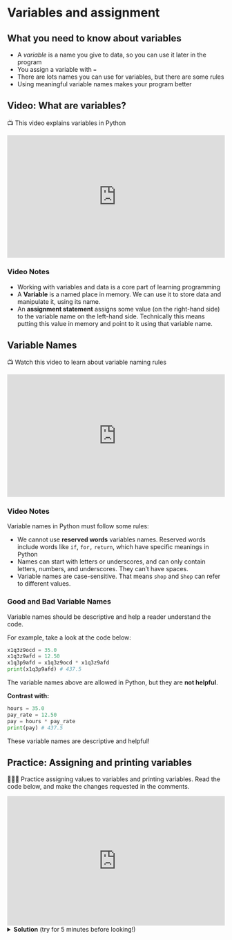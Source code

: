 # Variables and assignment

## What you need to know about variables

- A _variable_ is a name you give to data, so you can use it later in the program
- You assign a variable with `=`
- There are lots names you can use for variables, but there are some rules
- Using meaningful variable names makes your program better

## Video: What are variables?

<aside>

📺 This video explains variables in Python

</aside>

<div style="position: relative; padding-bottom: 56.25%; height: 0;"><iframe src="https://www.youtube.com/embed/ZDjxKGNfJKo?rel=0" title="YouTube video player" frameborder="0" allow="accelerometer; autoplay; clipboard-write; encrypted-media; gyroscope; picture-in-picture" allowfullscreen style="position: absolute; top: 0; left: 0; width: 100%; height: 100%;"></iframe></div>

<aside>

### Video Notes

- Working with variables and data is a core part of learning programming
- A **Variable** is a named place in memory. We can use it to store data and manipulate it, using its name.
- An **assignment statement** assigns some value (on the right-hand side) to the variable name on the left-hand side. Technically this means putting this value in memory and point to it using that variable name.

</aside>

## Variable Names

<aside>

📺 Watch this video to learn about variable naming rules

</aside>

<div style="position: relative; padding-bottom: 56.25%; height: 0;"><iframe src="https://www.youtube.com/embed/csYYlAITTzU?rel=0" title="YouTube video player" frameborder="0" allow="accelerometer; autoplay; clipboard-write; encrypted-media; gyroscope; picture-in-picture" allowfullscreen style="position: absolute; top: 0; left: 0; width: 100%; height: 100%;"></iframe></div>

<aside>

### Video Notes

Variable names in Python must follow some rules:

  - We cannot use **reserved words** variables names. Reserved words include words like `if`, `for,` `return`, which have specific meanings in Python
  - Names can start with letters or underscores, and can only contain letters, numbers, and underscores. They can’t have spaces.
  - Variable names are case-sensitive. That means `shop` and `Shop` can refer to different values.

</aside>

### Good and Bad Variable Names

Variable names should be descriptive and help a reader understand the code.

For example, take a look at the code below:

```python
x1q3z9ocd = 35.0
x1q3z9afd = 12.50
x1q3p9afd = x1q3z9ocd * x1q3z9afd
print(x1q3p9afd) # 437.5
```

The variable names above are allowed in Python, but they are **not helpful**.

**Contrast with:**

```python
hours = 35.0
pay_rate = 12.50
pay = hours * pay_rate
print(pay) # 437.5
```

These variable names are descriptive and helpful!

## Practice: Assigning and printing variables

<aside>

👩🏿‍💻  Practice assigning values to variables and printing variables. Read the code below, and make the changes requested in the comments.

</aside>

<iframe src="https://trinket.io/embed/python/5b7fff8d1d" width="100%" height="300" frameborder="0" marginwidth="0" marginheight="0" allowfullscreen></iframe>

<details>
<summary><strong>Solution</strong> (try for 5 minutes before looking!)</summary>

```python
books_read = 13
print(books_read)

meals_eaten = 4
meals_eaten = meals_eaten + 1
print(meals_eaten)
```

</details>
